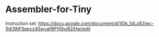 Assembler-for-Tiny
==================

Instruction set:
https://docs.google.com/document/d/1lDk_1dLz82iwc-1hESNFSepcz4Swyaf9P1j5hvR2iHw/edit
